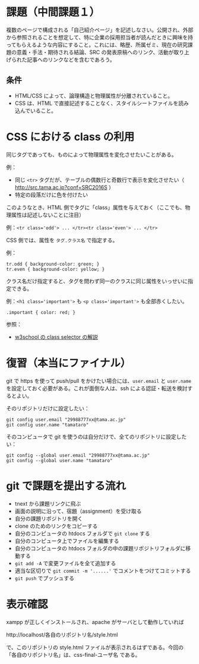 # 課題（中間課題１）

複数のページで構成される「自己紹介ページ」を記述しなさい。公開され、外部から参照されることを想定して、特に企業の採用担当者が読んだときに興味を持ってもらえるような内容にすること。これには、略歴、所属ゼミ、現在の研究課題の意義・手法・期待される結論、SRC の発表原稿へのリンク、活動が取り上げられた記事へのリンクなどを含むであろう。

## 条件

- HTML/CSS によって、論理構造と物理属性が分離されていること。
- CSS は、HTML で直接記述することなく、スタイルシートファイルを読み込んでいること。


# CSS における class の利用

同じタグであっても、ものによって物理属性を変化させたいことがある。

例：
- 同じ ```<tr>``` タグだが、テーブルの偶数行と奇数行で表示を変化させたい（ http://src.tama.ac.jp?conf=SRC2016S ）
- 特定の段落だけに色を付けたい

このようなとき、HTML 側でタグに「class」属性を与えておく（ここでも、物理属性は記述しないことに注目）

例：```<tr class='odd'> ... </tr><tr class='even'> ... </tr>```

CSS 側では、属性を ```タグ.クラス名``` で指定する。

例：
```
tr.odd { background-color: green; }
tr.even { background-color: yellow; }
```

クラス名だけ指定すると、タグを問わず同一のクラスに同じ属性をいっせいに指定できる。

例：```<h1 class='important'>``` も ```<p class='important'>``` も全部赤くしたい。

```
.important { color: red; }
```



参照：
- [w3school の class selector の解説]( https://www.w3schools.com/cssref/sel_class.asp )

# 復習（本当にファイナル）

git で https を使って push/pull をかけたい場合には、```user.email``` と ```user.name``` を設定しておく必要がある。これが面倒な人は、ssh による認証・転送を検討するとよい。

そのリポジトリだけに設定したい：

```
git config user.email "29988777xx@tama.ac.jp"
git config user.name "tamataro"
```

そのコンピュータで git を使うのは自分だけで、全てのリポジトリに設定したい：

```
git config --global user.email "29988777xx@tama.ac.jp"
git config --global user.name "tamataro"
```

# git で課題を提出する流れ

- tnext から課題リンクに飛ぶ
- 画面の説明に沿って、宿題（assignment）を受け取る
- 自分の課題リポジトリを開く
- clone のためのリンクをコピーする
- 自分のコンピュータの htdocs フォルダで ```git clone``` する
- 自分のコンピュータ上でファイルを編集する
- 自分のコンピュータの htdocs フォルダの中の課題リポジトリフォルダに移動する
- ```git add -A``` で変更ファイルを全て追加する
- 適当な区切りで ```git commit -m '......'``` でコメントをつけてコミットする
- ```git push``` でプッシュする

# 表示確認

xampp が正しくインストールされ、apache がサーバとして動作していれば

http://localhost/各自のリポジトリ名/style.html

で、このリポジトリの style.html ファイルが表示されるはずである。今回の「各自のリポジトリ名」は、css-final-ユーザ名 である。
